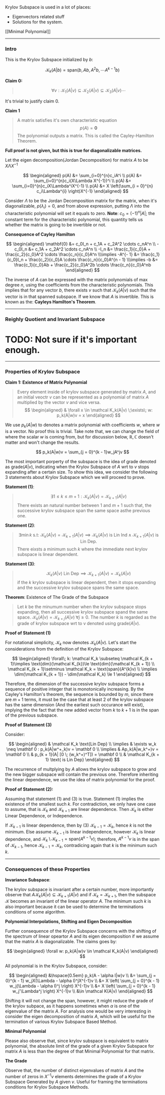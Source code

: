 Krylov Subspace is used in a lot of places: 
* Eigenvectors related stuff
* Solutions for the system. 

[[Minimal Polynomial]]

---
### **Intro**

This is the Krylov Subspace initialized by $b$: 

$$
\mathcal{K}_k(A|b) = \text{span}( b, Ab, A^2b, \cdots A^{k - 1}b)
$$

**Claim 0:**
> $$
> \forall v: \mathcal{K}_1(A|v)  \subseteq  \mathcal{K}_2(A|v)  \subseteq \mathcal{K}_3(A|v)  \cdots 
> $$

It's trivial to justify claim 0. 


**Claim 1**

> A matrix satisfies it's own characteristic equation 
> $$p(A) = \mathbf{0}$$ 
> The polynomial outputs a matrix. This is called the Cayley-Hamilton Theorem. 

**Full proof is not given, but this is true for diagonalizable matrices.** 

Let the eigen decomposition(Jordan Decomposition) for matrix $A$ to be $X\Lambda X^{-1}$

$$
\begin{aligned}
    p(A) &= \sum_{i=0}^{n}c_iA^i
    \\
    p(A) &= \sum_{i=0}^{n}c_i(X\Lambda X^{-1})^i
    \\
    p(A) &= \sum_{i=0}^{n}c_iX\Lambda^iX^{-1}
    \\
    p(A) &= X \left(\sum_{i = 0}^{n}
        c_i\Lambda^{i}
    \right)X^{-1}
\end{aligned}
$$

Consider $\Lambda$ to be the Jordan Decomposition matrix for the matrix, when it's diagonalizable, $p(\lambda_i) = 0$, and from above expression, putting $\Lambda$ into the characteristic polynomial will set it equals to zero. **Note**: $c_0 = (-1)^n|A|$; the constant term for the characteristic polynomial, this quantity tells us whether the matrix is going to be invertible or not. 


**Consequence of Cayley Hamilton**

$$
\begin{aligned}
    \mathbf{0} &= 
        c_0I_n + c_1A + c_2A^2 \cdots c_nA^n
    \\
    -c_0I_n &=  
    c_1A + c_2A^2 \cdots c_nA^n
    \\
    -I_n &= \frac{c_1}{c_0}A + \frac{c_2}{c_0}A^2 \cdots \frac{c_n}{c_0}A^n
    \\\implies
    -A^{- 1} &= \frac{c_1}{c_0}I_n + \frac{c_2}{c_0}A \cdots \frac{c_n}{c_0}A^{n - 1}
    \\\implies
    -b &= \frac{c_1}{c_0}Ab + \frac{c_2}{c_0}A^2b \cdots \frac{c_n}{c_0}A^nb
\end{aligned}
$$

The inverse of $A$ can be expressed with the matrix polynomials of max degree $n$, using the coefficients from the characteristic polynomials. This implies that for any vector $b$, there exists $v$ such that $\mathcal K_{k}(A|v)$ such that the vector is in that spanned subspace. If we know that $A$ is invertible. This is known as the: **Cayleys Hamilton's Theorem**.

---
### **Reighly Quotient and Invariant Subspace**
 
# TODO: Not sure if it's important enough. 

---
### **Properties of Krylov Subspace**

**Claim 1: Existence of Matrix Polynomial**

> Every element inside of krylov subspace generated by matrix $A$, and an initial veoctr $v$ can be represented as a polynomial of matrix $A$ multiplied by the vector $v$ and vice versa. 
> $$
> \begin{aligned}
>     & \forall x \in \mathcal K_k(A|v) \;\exists\; w: p_k(A|w)v = x
> \end{aligned}
> $$

We use $p_k(A|w)$ to denotes a matrix polynomial with coefficients $w$, where $w$ is a vector. No proof this is trivial. Take note that, we can change the field of where the scalar $w$ is coming from, but for discussion below, $\mathbb R, \mathbb C$  doesn't matter and won't change the results. 

$$
p_k(A|w)v = \sum_{j = 0}^{k - 1}w_jA^jv
$$

The most important porperty of the subspace is the idea of grade denoted as $\text{grade}(A|v)$, indicating when the Krylov Subspace of $A$ wrt to $v$ stops expanding after a certain size. To show this idea, we consider the following 3 statements about Krylov Subspace which we will proceed to prove. 


**Statement (1)**: 
> $$\exists 1 \le k \le m + 1: \mathcal K_k(A|v) = \mathcal K_{k + 1}(A|v)$$
> There exists an natural number between $1$ and $m+ 1$ such that, the successive krylov subspace span the same space asthe previous one. 


**Statement (2)**: 
> $$
>     \exists \min k \text{ s.t: }\mathcal K_k(A|v) = \mathcal K_{k + 1}(A|v) \implies 
>     \mathcal K_k(A|v) \text{ is Lin Ind} \wedge \mathcal K_{k + 1}(A|v) \text{ is Lin Dep}. 
> $$
> There eixsts a minimum such $k$ where the immediate next krylov subspace is linear dependent. 


**Statement (3)**: 
> $$\mathcal K_k(A|v) \text{ Lin Dep} \implies \mathcal K_{k + 1}(A|v) = \mathcal K_k(A|v)$$
> if the $k$ krylov subspace is linear dependent, then it stops expanding and the successive krylov subspace spans the same space. 

**Theorem**: Existence of The Grade of the Subspace
> Let $k$ be the minumum number when the krylov subspace stops expanding, then all successive krylov subspace spand the same space. $\mathcal K_k(A|v) = \mathcal K_{k + j}(A|v) \;\forall j \ge 0$. The number $k$ is regarded as the grade of krylov subspace wrt to v denoted using $\text{grade}(A|v)$. 

**Proof of Statement (1)**

For notational simplicity, $\mathcal K_k$ now denotes $\mathcal K_k(A|v)$. Let's start the considerations from the definition of the Krylov Subspace: 

$$
\begin{aligned}
    \forall\; k: \mathcal K_k \subseteq \mathcal K_{k + 1}\implies \text{dim}(\mathcal K_{k})\le \text{dim}(\mathcal K_{k + 1})
    \\
    \mathcal K_{k + 1}\setminus \mathcal K_k = \text{span}(A^{k}v) 
    \\
    \implies \dim(\mathcal K_{k + 1}) - \dim(\mathcal K_k) \le 1
\end{aligned}
$$

Therefore, the dimension of the successive krylov subspace forms a sequence of positive integer that is monotonically increasing. By the Cayley's Hamilton's theorem, the sequence is bounded by $m$, since there are $m + 1$ terms, it must be the case that at least 2 of the krylov subspace has the same dimension (And the earliest such occurance will exist), implying the the fact that the new added vector from $k$ to $k + 1$ is in the span of the previous subspace. 

**Proof of Statement (3)**

Consider: 

$$
\begin{aligned}
    & \mathcal K_k \text{Lin Dep}
    \\
    \implies & \exists w_k \neq \mathbf 0 : p_k(A|w^+_k)v = \mathbf 0
    \\
    \implies & Ap_k(A|w_k^+)v = \mathbf 0
    \\
    & p_{k + 1}(A| [0 \; (w_k^+)^T]) = \mathbf 0
    \\
    & \mathcal K_{k + 1} \text{ is Lin Dep}
\end{aligned}
$$

The recurrence of multplying by $A$ allows the krylov subspace to grow and the new bigger subspace will contain the previous one. Therefore inheriting the linear dependence, we use the idea of matrix polynomial for the proof. 

**Proof of Statement (2):**

Assuming that statement (1) and (3) is true. Statement (1) implies the existence of the smallest such $k$. For contradiction, we only have one case to assume, that is $\mathcal K_k$ and $\mathcal K_{k + 1}$ are linear dependence. Then $\mathcal K_k$ is either Linear Dependence, or Independence. 

If $\mathcal K_{k - 1}$ is linear dependence, then by (3) $\mathcal K_{k - 1} = \mathcal K_k$, hence $k$ is not the minimum. Else assume $\mathcal K_{k - 1}$ is linear independence, however $\mathcal K_k$ is linear dependence, and $\mathcal K_k \setminus \mathcal K_{k - 1} = \text{span}(A^{k - 1}v)$; therefore, $A^{k -1}v$ is in the span of $\mathcal K_{k -1}$, hence $\mathcal K_{k -1} = \mathcal K_k$, contradicing again that $k$ is the minimum such $k$. 

---
### **Consequences of these Properties**

**Invariance Subspace**: 

The krylov subspace is invariant after a certain number, more importantly observe that $A \mathcal K_k(A|v) \subseteq \mathcal K_{k + 1}(A|v)$ and if $\mathcal K_k = \mathcal K_{k + 1}$, then the subspace $\mathcal K$ becomes an invariant of the linear operator $A$. The minimum such $k$ is also important because it can be used to determine the terminations conditions of some algorithm. 

**Polynomial Interpolations, Shifting and Eigen Decomposition**


Further consequence of the Krylov Subspace concerns with the shifting of the spectrum of linear opeartor $A$ and its eigen decomposition if we assume that the matrix $A$ is diagonalizable. The claims goes by: 

$$
\begin{aligned}
    \forall w: p_k(A|w)v \in \mathcal K_k(A|v)
\end{aligned}
$$

All polynomial is in the Krylov Subspace, consider: 

$$
\begin{aligned}
    &\hspace{0.5em} p_k(A - \alpha I|w)v
    \\
    &= \sum_{j = 0}^{k - 1} w_jX(\Lambda - \alpha I)^jX^{-1}v
    \\
    &= X
    \left(
        \sum_{j = 0}^{k - 1} w_j(\Lambda - \alpha I)^j
    \right)
    X^{-1}v
    \\
    &= X
    \left(
        \sum_{j = 0}^{k - 1} w_j'\Lambda^j
    \right)
    X^{-1}v
    \\
    &\in \mathcal K(A|v)
\end{aligned}
$$

Shifting it will not change the span, however, it might reduce the grade of the krylov subpace, as it happens sometimes when $\alpha$ is one of the eigenvalue of the matrix $A$. For analysis one would be very interesting in consider the eigen decomposition of matrix $A$, which will be useful for the termination of various Krylov Subspace Based Method. 

**Minimal Polynomial**

Please also observe that, since krylov subspace is equivalent to matrix polynomial, the absolute limit of the grade of a given Krylov Subspace for matrix $A$ is less than the degree of that Minimal Polynomial for that matrix. 

**The Grade**

Observe that, the number of distinct eigenvalues of matrix $A$ and the number of zeros in $X^{-1}v$ elements determines the grade of a Krylov Subspace Generated by $A$ given $v$. Useful for framing the terminations conditions for Krylov Subspace Methods. 
